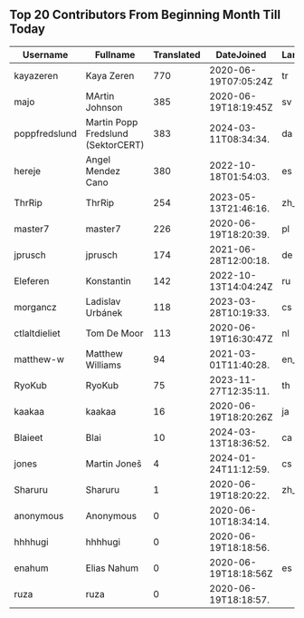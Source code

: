 ## Top 20 Contributors From Beginning Month Till Today ##
|Username|Fullname|Translated|DateJoined|Language|
|--------|--------|----------|----------|-------|
|kayazeren|Kaya Zeren|770|2020-06-19T07:05:24Z|tr|
|majo|MArtin Johnson|385|2020-06-19T18:19:45Z|sv|
|poppfredslund|Martin Popp Fredslund (SektorCERT)|383|2024-03-11T08:34:34.|da|
|hereje|Angel Mendez Cano|380|2022-10-18T01:54:03.|es|
|ThrRip|ThrRip|254|2023-05-13T21:46:16.|zh_Hans|
|master7|master7|226|2020-06-19T18:20:39.|pl|
|jprusch|jprusch|174|2021-06-28T12:00:18.|de|
|Eleferen|Konstantin|142|2022-10-13T14:04:24Z|ru|
|morgancz|Ladislav Urbánek|118|2023-03-28T10:19:33.|cs|
|ctlaltdieliet|Tom De Moor|113|2020-06-19T16:30:47Z|nl|
|matthew-w|Matthew Williams|94|2021-03-01T11:40:28.|en_AU|
|RyoKub|RyoKub|75|2023-11-27T12:35:11.|th|
|kaakaa|kaakaa|16|2020-06-19T18:20:26Z|ja|
|Blaieet|Blai|10|2024-03-13T18:36:52.|ca|
|jones|Martin Joneš|4|2024-01-24T11:12:59.|cs|
|Sharuru|Sharuru|1|2020-06-19T18:20:22.|zh_Hans|
|anonymous|Anonymous|0|2020-06-10T18:34:14.||
|hhhhugi|hhhhugi|0|2020-06-19T18:18:56.||
|enahum|Elias  Nahum|0|2020-06-19T18:18:56Z|es|
|ruza|ruza|0|2020-06-19T18:18:57.||

